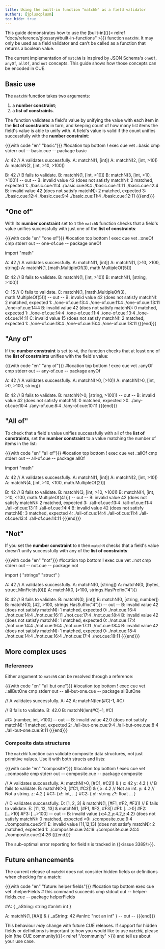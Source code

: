 ```yaml
---
title: Using the built-in function "matchN" as a field validator
authors: [jpluscplusm]
toc_hide: true
---
```


This guide demonstrates how to use the
[built-in]({{< relref "docs/reference/glossary#built-in-functions" >}})
function `matchN`.
It may only be used as a field validator and
can't be called as a function that returns a boolean value.

The current implementation of `matchN` is inspired by JSON Schema's
`oneOf`,
`anyOf`,
`allOf`, and
`not`
concepts.
This guide shows how those concepts can be encoded in CUE.

## Basic use

The `matchN` function takes two arguments:

1. a **number constraint**;
2. a **list of constraints**.

The function validates a field's value by unifying the value with each item in
the **list of constraints** in turn, and keeping count of how many list items
the field's value is able to unify with. A field's value is valid if the count
unifies successfully with the **number constraint**:

{{{with code "en" "basic"}}}
#location top bottom
! exec cue vet .:basic
cmp stderr out
-- basic.cue --
package basic

A: 42
// A validates successfully.
A: matchN(1, [int])
A: matchN(2, [int, >10])
A: matchN(2, [int, >10, >100])

B: 42
// B fails to validate.
B: matchN(1, [int, >10])
B: matchN(3, [int, >10, >100])
-- out --
B: invalid value 42 (does not satisfy matchN): 2 matched, expected 1:
    ./basic.cue:11:4
    ./basic.cue:9:4
    ./basic.cue:11:11
    ./basic.cue:12:4
B: invalid value 42 (does not satisfy matchN): 2 matched, expected 3:
    ./basic.cue:12:4
    ./basic.cue:9:4
    ./basic.cue:11:4
    ./basic.cue:12:11
{{{end}}}

## "One of"

With its **number constraint** set to `1` the `matchN` function checks that a
field's value unifies successfully with just one of the **list of
constraints**:

{{{with code "en" "one of"}}}
#location top bottom
! exec cue vet .:oneOf
cmp stderr out
-- one-of.cue --
package oneOf

import "math"

A: 42
// A validates successfully.
A: matchN(1, [int])
A: matchN(1, [>10, >100, string])
A: matchN(1, [math.MultipleOf(3), math.MultipleOf(5)])

B: 42
// B fails to validate.
B: matchN(1, [int, >10])
B: matchN(1, [string, >100])

C: 15
// C fails to validate.
C: matchN(1, [math.MultipleOf(3), math.MultipleOf(5)])
-- out --
B: invalid value 42 (does not satisfy matchN): 2 matched, expected 1:
    ./one-of.cue:13:4
    ./one-of.cue:11:4
    ./one-of.cue:13:11
    ./one-of.cue:14:4
B: invalid value 42 (does not satisfy matchN): 0 matched, expected 1:
    ./one-of.cue:14:4
    ./one-of.cue:11:4
    ./one-of.cue:13:4
    ./one-of.cue:14:11
C: invalid value 15 (does not satisfy matchN): 2 matched, expected 1:
    ./one-of.cue:18:4
    ./one-of.cue:16:4
    ./one-of.cue:18:11
{{{end}}}

## "Any of"

If the **number constraint** is set to `>0`, the function checks that at least
one of the **list of constraints** unifies with the field's value:

{{{with code "en" "any of"}}}
#location top bottom
! exec cue vet .:anyOf
cmp stderr out
-- any-of.cue --
package anyOf

A: 42
// A validates successfully.
A: matchN(>0, [>10])
A: matchN(>0, [int, >0, >100, string])

B: 42
// B fails to validate.
B: matchN(>0, [string, >100])
-- out --
B: invalid value 42 (does not satisfy matchN): 0 matched, expected >0:
    ./any-of.cue:10:4
    ./any-of.cue:8:4
    ./any-of.cue:10:11
{{{end}}}

## "All of"

To check that a field's value unifies successfully with all of the **list of
constraints**, set the **number constraint** to a value matching the number of
items in the list:

{{{with code "en" "all of"}}}
#location top bottom
! exec cue vet .:allOf
cmp stderr out
-- all-of.cue --
package allOf

import "math"

A: 42
// A validates successfully.
A: matchN(1, [int])
A: matchN(2, [int, >10])
A: matchN(4, [int, >10, <100, math.MultipleOf(2)])

B: 42
// B fails to validate.
B: matchN(3, [int, >10, >100])
B: matchN(4, [int, >10, <100, math.MultipleOf(41)])
-- out --
B: invalid value 42 (does not satisfy matchN): 2 matched, expected 3:
    ./all-of.cue:13:4
    ./all-of.cue:11:4
    ./all-of.cue:13:11
    ./all-of.cue:14:4
B: invalid value 42 (does not satisfy matchN): 3 matched, expected 4:
    ./all-of.cue:14:4
    ./all-of.cue:11:4
    ./all-of.cue:13:4
    ./all-of.cue:14:11
{{{end}}}

## "Not"

If you set the **number constraint** to `0` then `matchN` checks that a
field's value doesn't unify successfully with any of the **list of
constraints**:

{{{with code "en" "not"}}}
#location top bottom
! exec cue vet .:not
cmp stderr out
-- not.cue --
package not

import (
	"strings"
	"struct"
)

A: 42
// A validates successfully.
A: matchN(0, [string])
A: matchN(0, [bytes, struct.MinFields(0)])
A: matchN(0, [>100, strings.HasPrefix("4")])

B: 42
// B fails to validate.
B: matchN(0, [int])
B: matchN(0, [string, number])
B: matchN(0, [42, >100, strings.HasSuffix("4")])
-- out --
B: invalid value 42 (does not satisfy matchN): 1 matched, expected 0:
    ./not.cue:16:4
    ./not.cue:14:4
    ./not.cue:16:11
    ./not.cue:17:4
    ./not.cue:18:4
B: invalid value 42 (does not satisfy matchN): 1 matched, expected 0:
    ./not.cue:17:4
    ./not.cue:14:4
    ./not.cue:16:4
    ./not.cue:17:11
    ./not.cue:18:4
B: invalid value 42 (does not satisfy matchN): 1 matched, expected 0:
    ./not.cue:18:4
    ./not.cue:14:4
    ./not.cue:16:4
    ./not.cue:17:4
    ./not.cue:18:11
{{{end}}}

## More complex uses

### References

Either argument to `matchN` can be resolved through a reference:

{{{with code "en" "all but one"}}}
#location top bottom
! exec cue vet .:allButOne
cmp stderr out
-- all-but-one.cue --
package allButOne

// A validates successfully.
A: 42
A: matchN(len(#C)-1, #C)

// B fails to validate.
B: 42.0
B: matchN(len(#C)-1, #C)

#C: [number, int, >100]
-- out --
B: invalid value 42.0 (does not satisfy matchN): 1 matched, expected 2:
    ./all-but-one.cue:9:4
    ./all-but-one.cue:8:4
    ./all-but-one.cue:9:11
{{{end}}}

### Composite data structures

The `matchN` function can validate composite data structures, not just
primitive values. Use it with both structs and lists:

{{{with code "en" "composite"}}}
#location top bottom
! exec cue vet .:composite
cmp stderr out
-- composite.cue --
package composite

// A validates successfully.
A: matchN(>0, [#C1, #C2]) & {
	x: 42
	y: 4.2
}
// B fails to validate.
B: matchN(>0, [#C1, #C2]) & {
	x: 4.2 // Not an int.
	y: 4.2 // Not a string.
	z: 4.2
}
#C1: {x!: int, ...}
#C2: {
	y!: string
	z?: float
	...
}

// D validates successfully.
D: [1, 2, 3] & matchN(1, [#F1, #F2, #F3])
// E fails to validate.
E: [11, 12, 13] & matchN(1, [#F1, #F2, #F3])
#F1: [...>0]
#F2: [...>10]
#F3: [...>100]
-- out --
B: invalid value {x:4.2,y:4.2,z:4.2} (does not satisfy matchN): 0 matched, expected >0:
    ./composite.cue:9:4
    ./composite.cue:9:11
E: invalid value [11,12,13] (does not satisfy matchN): 2 matched, expected 1:
    ./composite.cue:24:19
    ./composite.cue:24:4
    ./composite.cue:24:26
{{{end}}}

The sub-optimal error reporting for field `E` is tracked in {{<issue 3389/>}}.

## Future enhancements

The current release of `matchN` does not consider hidden fields or definitions
when checking for a match:

{{{with code "en" "future: helper fields"}}}
#location top bottom
exec cue vet .:helperFields # this command succeeds
cmp stdout out
-- helper-fields.cue --
package helperFields

#A: {
	_aString: string
	#anInt:   int
}

A: matchN(1, [#A]) & {
	_aString: 42
	#anInt:   "not an int"
}
-- out --
{{{end}}}

This behaviour *may* change with future CUE releases.
If support for hidden fields or definitions is important to how you would like
to use `matchN`, please join [the CUE community]({{< relref "/community" >}})
and tell us about your use case.
